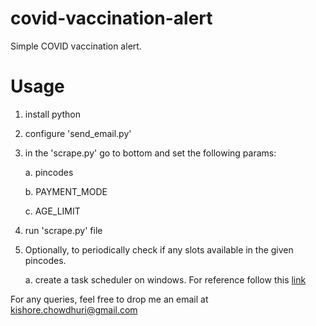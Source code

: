 # covid-vaccination-alert
Simple COVID vaccination alert.

# Usage

1. install python
2. configure 'send_email.py'
3. in the 'scrape.py' go to bottom and set the following params:

   a. pincodes 
   
   b. PAYMENT_MODE
   
   c. AGE_LIMIT
	 
4. run 'scrape.py' file
5. Optionally, to periodically check if any slots available in the given pincodes.

   a. create a task scheduler on windows. For reference follow this <a href="https://datatofish.com/python-script-windows-scheduler/">link</a>
 
For any queries, feel free to drop me an email at kishore.chowdhuri@gmail.com
